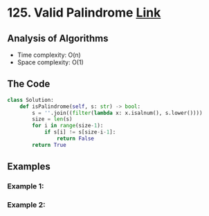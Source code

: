 # 125. Valid Palindrome [Link](https://leetcode.com/problems/valid-palindrome/)

## Analysis of Algorithms
 - Time complexity: O(n)
 - Space complexity: O(1)

## The Code
```Python
class Solution:
    def isPalindrome(self, s: str) -> bool:
        s = ''.join((filter(lambda x: x.isalnum(), s.lower())))
        size = len(s)
        for i in range(size-1):
            if s[i] != s[size-i-1]:
                return False
        return True
```

## Examples
### Example 1:

### Example 2:




